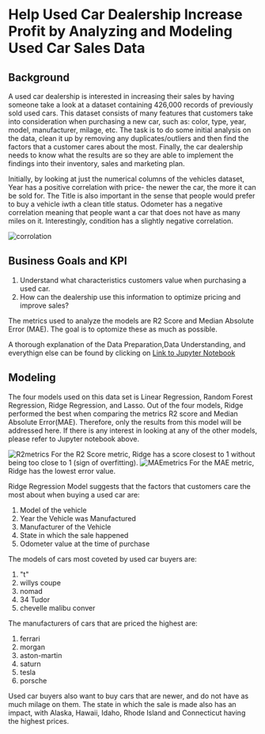 # Help Used Car Dealership Increase Profit by Analyzing and Modeling Used Car Sales Data 

## Background
A used car dealership is interested in increasing their sales by having someone take a look at a dataset containing 426,000 records of previously sold used cars. This dataset consists of many features that customers take into consideration when purchasing a new car, such as: color, type, year, model, manufacturer, milage, etc. The task is to do some initial analysis on the data, clean it up by removing any duplicates/outliers and then find the factors that a customer cares about the most. Finally, the car dealership needs to know what the results are so they are able to implement the findings into their inventory, sales and marketing plan.

Initially, by looking at just the numerical columns of the vehicles dataset, Year has a positive correlation with price- the newer the car, the more it can be sold for. The Title is also important in the sense that people would prefer to buy a vehicle iwth a clean title status. Odometer has a negative correlation meaning that people want a car that does not have as many miles on it. Interestingly, condition has a slightly negative correlation.

![corrolation](https://github.com/anjana250/price_of_car/assets/15185723/ba54d933-7920-4089-87e5-966e4cd24aae)

## Business Goals and KPI
1. Understand what characteristics customers value when purchasing a used car.
2. How can the dealership use this information to optimize pricing and improve sales?

The metrics used to analyze the models are R2 Score and Median Absolute Error (MAE). The goal is to optomize these as much as possible.

A thorough explanation of the Data Preparation,Data Understanding, and everythign else can be found by clicking on [Link to Jupyter Notebook](https://github.com/anjana250/price_of_car/blob/main/practical_application_II_starter/Price_of_Car_final.ipynb)

## Modeling
The four models used on this data set is Linear Regression, Random Forest Regression, Ridge Regression, and Lasso. Out of the four models, Ridge performed the best when comparing the metrics R2 score and Median Absolute Error(MAE). Therefore, only the results from this model will be addressed here. If there is any interest in looking at any of the other models, please refer to Jupyter notebook above.


![R2metrics](https://github.com/anjana250/price_of_car/assets/15185723/99389a78-48c3-4314-b4f8-65751f3cf8b1)
For the R2 Score metric, Ridge has a score closest to 1 without being too close to 1 (sign of overfitting).
![MAEmetrics](https://github.com/anjana250/price_of_car/assets/15185723/927b31eb-849a-448d-abe7-d8dcf476e820)
For the MAE metric, Ridge has the lowest error value.

Ridge Regression Model suggests that the factors that customers care the most about when buying a used car are:
1. Model of the vehicle 
3. Year the Vehicle was Manufactured
4. Manufacturer of the Vehicle
5. State in which the sale happened
6. Odometer value at the time of purchase

The models of cars most coveted by used car buyers are:
1. "t"                       
2. willys coupe                
3. nomad                       
4. 34 Tudor                   
5. chevelle malibu conver

The manufacturers of cars that are priced the highest are:
1. ferrari   
2. morgan          
3. aston-martin    
4. saturn
5. tesla  
6. porsche  

Used car buyers also want to buy cars that are newer, and do not have as much milage on them. The state in which the sale is made also has an impact, with Alaska, Hawaii, Idaho, Rhode Island and Connecticut having the highest prices.


